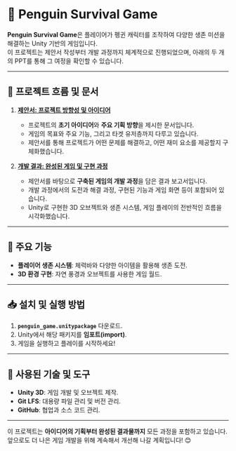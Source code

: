 # 🐧 Penguin Survival Game

**Penguin Survival Game**은 플레이어가 펭귄 캐릭터를 조작하여 다양한 생존 미션을 해결하는 Unity 기반의 게임입니다.  
이 프로젝트는 제안서 작성부터 개발 과정까지 체계적으로 진행되었으며, 아래의 두 개의 PPT를 통해 그 여정을 확인할 수 있습니다.

---

## 📑 프로젝트 흐름 및 문서

1. **[제안서: 프로젝트 방향성 및 아이디어](pengiun_game_suggestion.pptx)**  
   - 프로젝트의 **초기 아이디어**와 **주요 기획 방향**을 제시한 문서입니다.  
   - 게임의 목표와 주요 기능, 그리고 타겟 유저층까지 다루고 있습니다.  
   - 제안서를 통해 프로젝트가 어떤 문제를 해결하고, 어떤 재미 요소를 제공할지 구체화했습니다.

2. **[개발 결과: 완성된 게임 및 구현 과정](penguin_game_presentation.pptx)**  
   - 제안서를 바탕으로 **구축된 게임의 개발 과정**을 담은 결과 보고서입니다.  
   - 개발 과정에서의 도전과 해결 과정, 구현된 기능과 게임 화면 등이 포함되어 있습니다.  
   - Unity로 구현한 3D 오브젝트와 생존 시스템, 게임 플레이의 전반적인 흐름을 시각화했습니다.

---

## 🚀 주요 기능

- **플레이어 생존 시스템**: 체력바와 다양한 아이템을 활용해 생존 도전.
- **3D 환경 구현**: 자연 풍경과 오브젝트를 사용한 게임 월드.

---

## 📥 설치 및 실행 방법

1. **`penguin_game.unitypackage`** 다운로드.
2. Unity에서 해당 패키지를 **임포트(import)**.
3. 게임을 실행하고 플레이를 시작하세요!

---

## 🎨 사용된 기술 및 도구

- **Unity 3D**: 게임 개발 및 오브젝트 제작.
- **Git LFS**: 대용량 파일 관리 및 버전 관리.
- **GitHub**: 협업과 소스 코드 관리.

---

이 프로젝트는 **아이디어의 기획부터 완성된 결과물까지** 모든 과정을 포함하고 있습니다.  
앞으로도 더 나은 게임 개발을 위해 계속해서 개선해 나갈 계획입니다! 😊
